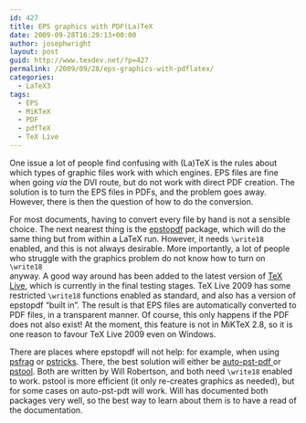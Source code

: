 ```yaml
---
id: 427
title: EPS graphics with PDF(La)TeX
date: 2009-09-28T16:29:13+00:00
author: josephwright
layout: post
guid: http://www.texdev.net/?p=427
permalink: /2009/09/28/eps-graphics-with-pdflatex/
categories:
  - LaTeX3
tags:
  - EPS
  - MiKTeX
  - PDF
  - pdfTeX
  - TeX Live
---
```

One issue a lot of people find confusing with (La)TeX is the rules about which types of graphic files work with which engines. EPS files are fine when going <em>via </em>the DVI route, but do not work with direct PDF creation. The solution is to turn the EPS files in PDFs, and the problem goes away. However, there is then the question of how to do the conversion.

For most documents, having to convert every file by hand is not a sensible choice. The next nearest thing is the <a title="Convert EPS to &#039;encapsulated&#039; PDF using GhostScript" href="http://ctan.org/pkg/epstopdf">epstopdf</a> package, which will do the same thing but from within a LaTeX run. However, it needs <code>\write18</code> enabled, and this is not always desirable. More importantly, a lot of people who struggle with the graphics problem do not know how to turn on <code>\write18 </code>anyway. A good way around has been added to the latest version of <a title="TeX Live" href="http://www.tug.org/texlive">TeX Live</a>, which is currently in the final testing stages. TeX Live 2009 has some restricted <code>\write18</code> functions enabled as standard, and also has a version of epstopdf “built in”. The result is that EPS files are automatically converted to PDF files, in a transparent manner. Of course, this only happens if the PDF does not also exist! At the moment, this feature is not in MiKTeX 2.8, so it is one reason to favour TeX Live 2009 even on Windows.

There are places where epstopdf will not help: for example, when using <a title="Replace strings in encapsulated PostScript figures" href="http://ctan.org/pkg/psfrag">psfrag</a> or <a title="PostScript macros for TeX" href="http://ctan.org/pkg/pstricks">pstricks</a>. There, the best solution will either be <a title="Wrapper for pst-pdf (with some psfrag features)" href="http://ctan.org/pkg/auto-pst-pdf">auto-pst-pdf </a>or <a title="Support for psfrag within pdfLaTeX" href="http://ctan.org/pkg/pstool">pstool</a>. Both are written by Will Robertson, and both need <code>\write18</code> enabled to work. pstool is more efficient (it only re-creates graphics as needed), but for some cases on auto-pst-pdt will work. Will has documented both packages very well, so the best way to learn about them is to have a read of the documentation.
